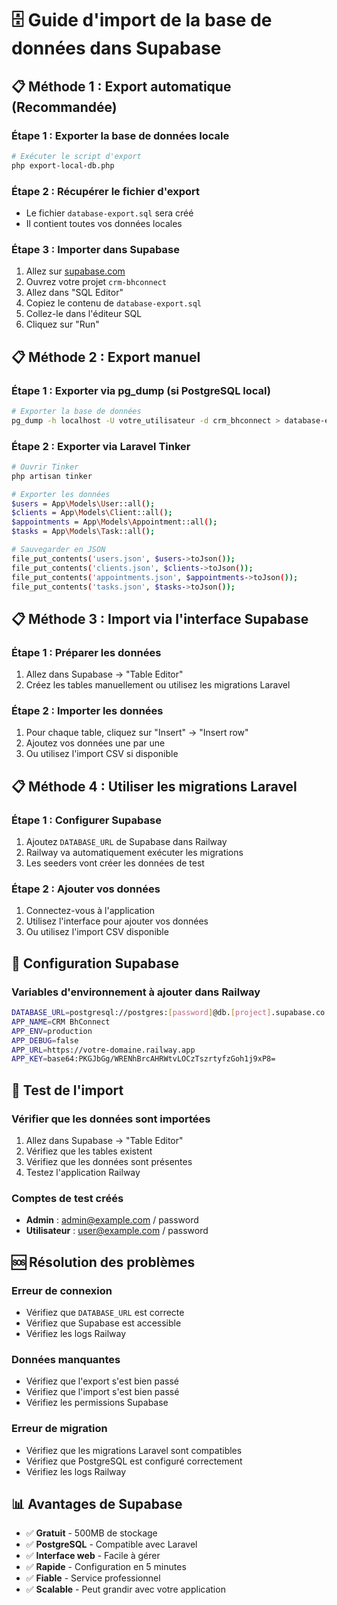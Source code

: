 # 🗄️ Guide d'import de la base de données dans Supabase

## 📋 Méthode 1 : Export automatique (Recommandée)

### Étape 1 : Exporter la base de données locale
```bash
# Exécuter le script d'export
php export-local-db.php
```

### Étape 2 : Récupérer le fichier d'export
- Le fichier `database-export.sql` sera créé
- Il contient toutes vos données locales

### Étape 3 : Importer dans Supabase
1. Allez sur [supabase.com](https://supabase.com)
2. Ouvrez votre projet `crm-bhconnect`
3. Allez dans "SQL Editor"
4. Copiez le contenu de `database-export.sql`
5. Collez-le dans l'éditeur SQL
6. Cliquez sur "Run"

## 📋 Méthode 2 : Export manuel

### Étape 1 : Exporter via pg_dump (si PostgreSQL local)
```bash
# Exporter la base de données
pg_dump -h localhost -U votre_utilisateur -d crm_bhconnect > database-export.sql
```

### Étape 2 : Exporter via Laravel Tinker
```bash
# Ouvrir Tinker
php artisan tinker

# Exporter les données
$users = App\Models\User::all();
$clients = App\Models\Client::all();
$appointments = App\Models\Appointment::all();
$tasks = App\Models\Task::all();

# Sauvegarder en JSON
file_put_contents('users.json', $users->toJson());
file_put_contents('clients.json', $clients->toJson());
file_put_contents('appointments.json', $appointments->toJson());
file_put_contents('tasks.json', $tasks->toJson());
```

## 📋 Méthode 3 : Import via l'interface Supabase

### Étape 1 : Préparer les données
1. Allez dans Supabase → "Table Editor"
2. Créez les tables manuellement ou utilisez les migrations Laravel

### Étape 2 : Importer les données
1. Pour chaque table, cliquez sur "Insert" → "Insert row"
2. Ajoutez vos données une par une
3. Ou utilisez l'import CSV si disponible

## 📋 Méthode 4 : Utiliser les migrations Laravel

### Étape 1 : Configurer Supabase
1. Ajoutez `DATABASE_URL` de Supabase dans Railway
2. Railway va automatiquement exécuter les migrations
3. Les seeders vont créer les données de test

### Étape 2 : Ajouter vos données
1. Connectez-vous à l'application
2. Utilisez l'interface pour ajouter vos données
3. Ou utilisez l'import CSV disponible

## 🔧 Configuration Supabase

### Variables d'environnement à ajouter dans Railway
```bash
DATABASE_URL=postgresql://postgres:[password]@db.[project].supabase.co:5432/postgres
APP_NAME=CRM BhConnect
APP_ENV=production
APP_DEBUG=false
APP_URL=https://votre-domaine.railway.app
APP_KEY=base64:PKGJbGg/WRENhBrcAHRWtvLOCzTszrtyfzGoh1j9xP8=
```

## 🧪 Test de l'import

### Vérifier que les données sont importées
1. Allez dans Supabase → "Table Editor"
2. Vérifiez que les tables existent
3. Vérifiez que les données sont présentes
4. Testez l'application Railway

### Comptes de test créés
- **Admin** : admin@example.com / password
- **Utilisateur** : user@example.com / password

## 🆘 Résolution des problèmes

### Erreur de connexion
- Vérifiez que `DATABASE_URL` est correcte
- Vérifiez que Supabase est accessible
- Vérifiez les logs Railway

### Données manquantes
- Vérifiez que l'export s'est bien passé
- Vérifiez que l'import s'est bien passé
- Vérifiez les permissions Supabase

### Erreur de migration
- Vérifiez que les migrations Laravel sont compatibles
- Vérifiez que PostgreSQL est configuré correctement
- Vérifiez les logs Railway

## 📊 Avantages de Supabase

- ✅ **Gratuit** - 500MB de stockage
- ✅ **PostgreSQL** - Compatible avec Laravel
- ✅ **Interface web** - Facile à gérer
- ✅ **Rapide** - Configuration en 5 minutes
- ✅ **Fiable** - Service professionnel
- ✅ **Scalable** - Peut grandir avec votre application
